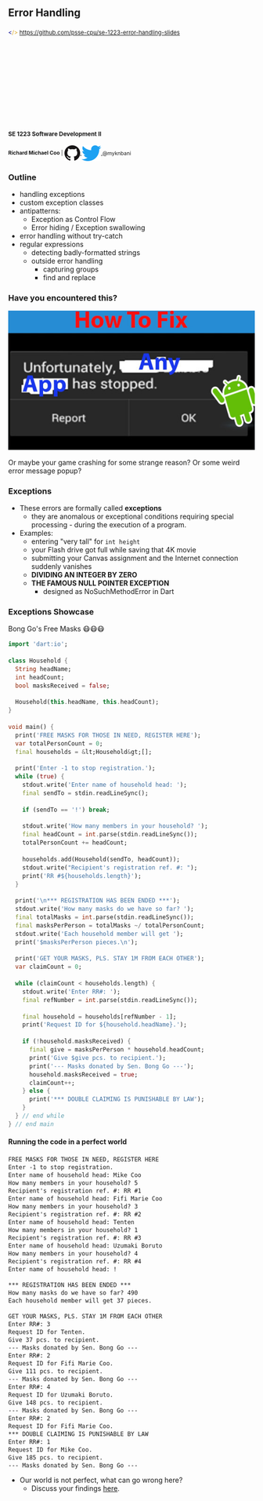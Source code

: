 Error Handling
--------------

<small>
  <span style="color: darkblue;">&lt;</span><span style="color: goldenrod;">/&gt;</span>
  <a href="https://github.com/psse-cpu/se-1223-error-handling-slides">
    https://github.com/psse-cpu/se-1223-error-handling-slides
  </a>
</small>

<h4 style="margin-top: 192px; font-size: 0.85em;">
  <span class="course-code">SE 1223</span>
  <span class="course-title">Software Development II</span>
</h4>

<div style="font-size: 0.75em; margin-top: 16px;">
  <b>Richard Michael Coo</b> |

  <a href="https://github.com/myknbani">
    <img style="vertical-align: middle" src="images/github-32px.png" alt="github logo">
  </a>
  <a href="https://twitter.com/myknbani">
    <img style="vertical-align: middle" src="images/twitter-32px.png" alt="twitterlogo">
  </a>
  <span style="vertical-align: middle">@myknbani</span>
</div>



### Outline

* handling exceptions
* custom exception classes
* antipatterns:
  - Exception as Control Flow
  - Error hiding / Exception swallowing
* error handling without try-catch
* regular expressions
  - detecting badly-formatted strings
  - outside error handling
    + capturing groups 
    + find and replace



### Have you encountered this?

![stopped](images/stopped.jpg)

Or maybe your game crashing for some strange reason?  Or some weird error message popup?



### Exceptions

* These errors are formally called **exceptions**
  - they are anomalous or exceptional conditions requiring special processing - during the execution
    of a program.
* Examples:
  - entering "very tall" for `int height`
  - your Flash drive got full while saving that 4K movie
  - submitting your Canvas assignment and the Internet connection suddenly vanishes
  - **DIVIDING AN INTEGER BY ZERO**
  - **THE FAMOUS NULL POINTER EXCEPTION**
    + designed as NoSuchMethodError in Dart



### Exceptions Showcase

Bong Go's Free Masks 😷😷😷

```dart [3-9 | 12-14 | 16-29 | 32-40 | 42-47 | 49-58]
import 'dart:io';
 
class Household {
  String headName;
  int headCount;
  bool masksReceived = false;
 
  Household(this.headName, this.headCount);
}
 
void main() {
  print('FREE MASKS FOR THOSE IN NEED, REGISTER HERE');
  var totalPersonCount = 0;
  final households = &lt;Household&gt;[];
 
  print('Enter -1 to stop registration.');
  while (true) {
    stdout.write('Enter name of household head: ');
    final sendTo = stdin.readLineSync();
 
    if (sendTo == '!') break;
 
    stdout.write('How many members in your household? ');
    final headCount = int.parse(stdin.readLineSync());
    totalPersonCount += headCount;
 
    households.add(Household(sendTo, headCount));
    stdout.write("Recipient's registration ref. #: ");
    print('RR #${households.length}');
  }
 
  print('\n*** REGISTRATION HAS BEEN ENDED ***');
  stdout.write('How many masks do we have so far? ');
  final totalMasks = int.parse(stdin.readLineSync());
  final masksPerPerson = totalMasks ~/ totalPersonCount;
  stdout.write('Each household member will get ');
  print('$masksPerPerson pieces.\n');
 
  print('GET YOUR MASKS, PLS. STAY 1M FROM EACH OTHER');
  var claimCount = 0;
 
  while (claimCount < households.length) {
    stdout.write('Enter RR#: ');
    final refNumber = int.parse(stdin.readLineSync());
 
    final household = households[refNumber - 1];
    print('Request ID for ${household.headName}.');
 
    if (!household.masksReceived) {
      final give = masksPerPerson * household.headCount;
      print('Give $give pcs. to recipient.');
      print('--- Masks donated by Sen. Bong Go ---');
      household.masksReceived = true;
      claimCount++;
    } else {
      print('*** DOUBLE CLAIMING IS PUNISHABLE BY LAW');
    }
  } // end while
} // end main
```



#### Running the code in a perfect world

```text [2-15 | 17-19 | 22-25 | 26-29 | 30-33 | 34-36 | 37-40]
FREE MASKS FOR THOSE IN NEED, REGISTER HERE
Enter -1 to stop registration.
Enter name of household head: Mike Coo
How many members in your household? 5
Recipient's registration ref. #: RR #1
Enter name of household head: Fifi Marie Coo
How many members in your household? 3
Recipient's registration ref. #: RR #2
Enter name of household head: Tenten
How many members in your household? 1
Recipient's registration ref. #: RR #3
Enter name of household head: Uzumaki Boruto
How many members in your household? 4
Recipient's registration ref. #: RR #4
Enter name of household head: !

*** REGISTRATION HAS BEEN ENDED ***
How many masks do we have so far? 490
Each household member will get 37 pieces.

GET YOUR MASKS, PLS. STAY 1M FROM EACH OTHER
Enter RR#: 3
Request ID for Tenten.
Give 37 pcs. to recipient.
--- Masks donated by Sen. Bong Go ---
Enter RR#: 2
Request ID for Fifi Marie Coo.
Give 111 pcs. to recipient.
--- Masks donated by Sen. Bong Go ---
Enter RR#: 4
Request ID for Uzumaki Boruto.
Give 148 pcs. to recipient.
--- Masks donated by Sen. Bong Go ---
Enter RR#: 2
Request ID for Fifi Marie Coo.
*** DOUBLE CLAIMING IS PUNISHABLE BY LAW
Enter RR#: 1
Request ID for Mike Coo.
Give 185 pcs. to recipient.
--- Masks donated by Sen. Bong Go ---
```

* Our world is not perfect, what can go wrong here? 
  - Discuss your findings [here](https://canvas.instructure.com/courses/2109863/discussion_topics/9443000).